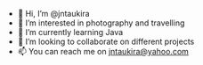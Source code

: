 - 👋 Hi, I’m @jntaukira
- 👀 I’m interested in photography and travelling
- 🌱 I’m currently learning Java
- 💞️ I’m looking to collaborate on different projects
- 📫 You can reach me on jntaukira@yahoo.com

<!---
jntaukira/jntaukira is a ✨ special ✨ repository because its `README.md` (this file) appears on your GitHub profile.
You can click the Preview link to take a look at your changes.
--->
